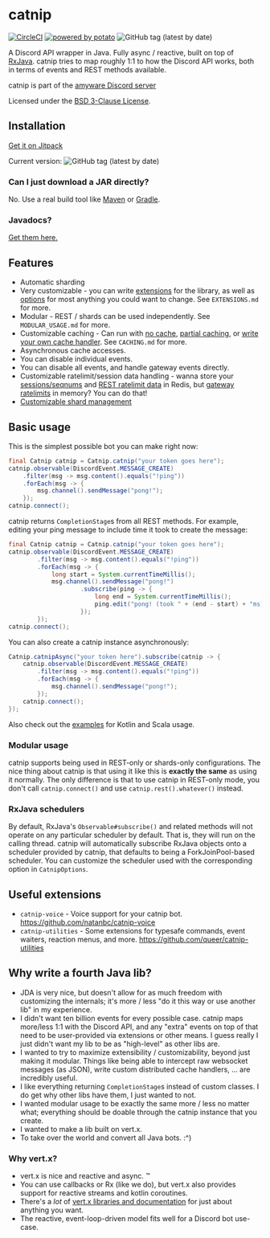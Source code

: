 # catnip

[![CircleCI](https://circleci.com/gh/mewna/catnip.svg?style=svg)](https://circleci.com/gh/mewna/catnip)
[![powered by potato](https://img.shields.io/badge/powered%20by-potato-%23db325c.svg)](https://mewna.com/)
![GitHub tag (latest by date)](https://img.shields.io/github/tag-date/mewna/catnip.svg?style=popout)


A Discord API wrapper in Java. Fully async / reactive, built on top of
[RxJava](http://reactivex.io). catnip tries to map roughly 1:1 to how the Discord 
API works, both in terms of events and REST methods available.

catnip is part of the [amyware Discord server](https://discord.gg/yeF2HpP)

Licensed under the [BSD 3-Clause License](https://tldrlegal.com/license/bsd-3-clause-license-(revised)).

## Installation

[Get it on Jitpack](https://jitpack.io/#com.mewna/catnip)

Current version: ![GitHub tag (latest by date)](https://img.shields.io/github/tag-date/mewna/catnip.svg?style=popout)

### Can I just download a JAR directly?

No. Use a real build tool like [Maven](https://maven.apache.org/) or [Gradle](https://gradle.org/).

### Javadocs?

[Get them here.](https://mewna.github.io/catnip/docs)

## Features

- Automatic sharding
- Very customizable - you can write [extensions](https://github.com/mewna/catnip/blob/master/src/main/java/com/mewna/catnip/extension/Extension.java)
  for the library, as well as [options](https://github.com/mewna/catnip/blob/master/src/main/java/com/mewna/catnip/CatnipOptions.java)
  for most anything you could want to change. See `EXTENSIONS.md` for more.
- Modular - REST / shards can be used independently. See `MODULAR_USAGE.md` for more.
- Customizable caching - Can run with [no cache](https://github.com/mewna/catnip/blob/master/src/main/java/com/mewna/catnip/cache/NoopEntityCache.java),
  [partial caching](https://github.com/mewna/catnip/blob/master/src/main/java/com/mewna/catnip/cache/CacheFlag.java),
  or [write your own cache handler](https://github.com/mewna/catnip/blob/master/src/main/java/com/mewna/catnip/cache/EntityCacheWorker.java).
  See `CACHING.md` for more.
- Asynchronous cache accesses.
- You can disable individual events.
- You can disable all events, and handle gateway events directly.
- Customizable ratelimit/session data handling - wanna store your 
  [sessions/seqnums](https://github.com/mewna/catnip/blob/master/src/main/java/com/mewna/catnip/shard/session/SessionManager.java) 
  and [REST ratelimit data](https://github.com/mewna/catnip/tree/master/src/main/java/com/mewna/catnip/rest/ratelimit)
  in Redis, but [gateway ratelimits](https://github.com/mewna/catnip/blob/master/src/main/java/com/mewna/catnip/shard/ratelimit/Ratelimiter.java)
  in memory? You can do that!
- [Customizable shard management](https://github.com/mewna/catnip/blob/master/src/main/java/com/mewna/catnip/shard/manager/ShardManager.java)

## Basic usage

This is the simplest possible bot you can make right now:

```Java
final Catnip catnip = Catnip.catnip("your token goes here");
catnip.observable(DiscordEvent.MESSAGE_CREATE)
    .filter(msg -> msg.content().equals("!ping"))
    .forEach(msg -> {
        msg.channel().sendMessage("pong!");
    });
catnip.connect();
```

catnip returns `CompletionStage`s from all REST methods. For example,
editing your ping message to include time it took to create the
message:

```Java
final Catnip catnip = Catnip.catnip("your token goes here");
catnip.observable(DiscordEvent.MESSAGE_CREATE)
        .filter(msg -> msg.content().equals("!ping"))
        .forEach(msg -> {
            long start = System.currentTimeMillis();
            msg.channel().sendMessage("pong!")
                    .subscribe(ping -> {
                        long end = System.currentTimeMillis();
                        ping.edit("pong! (took " + (end - start) + "ms).");
                    });
        });
catnip.connect();
```

You can also create a catnip instance asynchronously:

```Java
Catnip.catnipAsync("your token here").subscribe(catnip -> {
    catnip.observable(DiscordEvent.MESSAGE_CREATE)
        .filter(msg -> msg.content().equals("!ping"))
        .forEach(msg -> {
            msg.channel().sendMessage("pong!");
        });
    catnip.connect();
});
```

Also check out the [examples](https://github.com/mewna/catnip/tree/master/src/main/example/basic) for Kotlin and Scala usage.

### Modular usage

catnip supports being used in REST-only or shards-only configurations. The nice thing about catnip
is that using it like this is **exactly the same** as using it normally. The only difference is
that to use catnip in REST-only mode, you don't call `catnip.connect()` and use 
`catnip.rest().whatever()` instead. 

### RxJava schedulers

By default, RxJava's `Observable#subscribe()` and related methods will not operate on any
particular scheduler by default. That is, they will run on the calling thread. catnip will
automatically subscribe RxJava objects onto a scheduler provided by catnip, that defaults
to being a ForkJoinPool-based scheduler. You can customize the scheduler used with the
corresponding option in `CatnipOptions`.

## Useful extensions

- `catnip-voice` - Voice support for your catnip bot. 
  https://github.com/natanbc/catnip-voice
- `catnip-utilities` - Some extensions for typesafe commands, event waiters, reaction menus, 
  and more. https://github.com/queer/catnip-utilities 

## Why write a fourth Java lib?

- JDA is very nice, but doesn't allow for as much freedom with customizing the internals;
  it's more / less "do it this way or use another lib" in my experience.
- I didn't want ten billion events for every possible case. catnip maps more/less 1:1 with the
  Discord API, and any "extra" events on top of that need to be user-provided via extensions or
  other means. I guess really I just didn't want my lib to be as "high-level" as other libs are.
- I wanted to try to maximize extensibility / customizability, beyond just making it modular. Things
  like being able to intercept raw websocket messages (as JSON), write custom distributed cache handlers,
  ... are incredibly useful.
- I like everything returning `CompletionStage`s instead of custom classes. I do get why other libs
  have them, I just wanted to not.
- I wanted modular usage to be exactly the same more / less no matter what; everything
  should be doable through the catnip instance that you create.
- I wanted to make a lib built on vert.x.
- To take over the world and convert all Java bots. :^)

### Why vert.x?

- vert.x is nice and reactive and async. :tm:
- You can use callbacks or Rx (like we do), but vert.x also provides support for reactive streams
  and kotlin coroutines.
- There's a *lot* of [vert.x libraries and documentation](https://vertx.io/docs/) for just about
  anything you want.
- The reactive, event-loop-driven model fits well for a Discord bot use-case.
